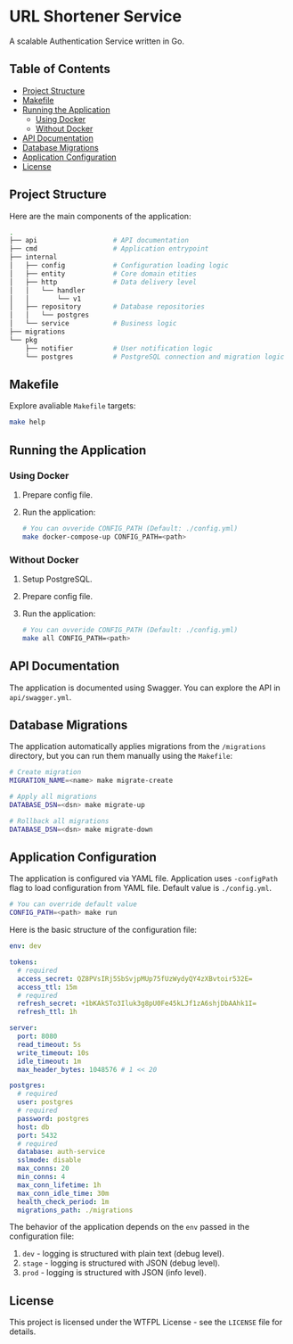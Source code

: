 # URL Shortener Service

A scalable Authentication Service written in Go.

## Table of Contents

- [Project Structure](#project-structure)
- [Makefile](#makefile)
- [Running the Application](#running-the-application)
  - [Using Docker](#using-docker)
  - [Without Docker](#without-docker)
- [API Documentation](#api-documentation)
- [Database Migrations](#database-migrations)
- [Application Configuration](#application-configuration)
- [License](#license)

## Project Structure

Here are the main components of the application:

```bash
.
├── api                   # API documentation
├── cmd                   # Application entrypoint
├── internal
│   ├── config            # Configuration loading logic
│   ├── entity            # Core domain etities
│   ├── http              # Data delivery level
│   │   └── handler
│   │       └── v1
│   ├── repository        # Database repositories
│   │   └── postgres
│   └── service           # Business logic
├── migrations
└── pkg
    ├── notifier          # User notification logic
    └── postgres          # PostgreSQL connection and migration logic

```

## Makefile

Explore avaliable `Makefile` targets:

```bash
make help
```

## Running the Application

### Using Docker

1. Prepare config file.

2. Run the application:

    ```bash
    # You can ovveride CONFIG_PATH (Default: ./config.yml)
    make docker-compose-up CONFIG_PATH=<path>
    ```

### Without Docker

1. Setup PostgreSQL.

2. Prepare config file.

3. Run the application:

    ```bash
    # You can ovveride CONFIG_PATH (Default: ./config.yml)
    make all CONFIG_PATH=<path>
    ```

## API Documentation

The application is documented using Swagger. You can explore the API in `api/swagger.yml`.

## Database Migrations

The application automatically applies migrations from the `/migrations` directory, but you can run them manually using the `Makefile`:

```bash
# Create migration
MIGRATION_NAME=<name> make migrate-create

# Apply all migrations
DATABASE_DSN=<dsn> make migrate-up

# Rollback all migrations
DATABASE_DSN=<dsn> make migrate-down
```

## Application Configuration

The application is configured via YAML file. Application uses `-configPath` flag to load configuration from YAML file. Default value is `./config.yml`.

```bash
# You can override default value
CONFIG_PATH=<path> make run
```

Here is the basic structure of the configuration file:

```yaml
env: dev

tokens:
  # required
  access_secret: QZ8PVsIRj5SbSvjpMUp75fUzWydyQY4zXBvtoir532E=
  access_ttl: 15m
  # required
  refresh_secret: +1bKAkSTo3Iluk3g8pU0Fe45kLJf1zA6shjDbAAhk1I=
  refresh_ttl: 1h

server:
  port: 8080
  read_timeout: 5s
  write_timeout: 10s
  idle_timeout: 1m
  max_header_bytes: 1048576 # 1 << 20

postgres:
  # required
  user: postgres
  # required
  password: postgres
  host: db
  port: 5432
  # required
  database: auth-service
  sslmode: disable
  max_conns: 20
  min_conns: 4
  max_conn_lifetime: 1h
  max_conn_idle_time: 30m
  health_check_period: 1m
  migrations_path: ./migrations
```

The behavior of the application depends on the `env` passed in the configuration file:

1. `dev` - logging is structured with plain text (debug level).
2. `stage` - logging is structured with JSON (debug level).
3. `prod` - logging is structured with JSON (info level).

## License

This project is licensed under the WTFPL License - see the `LICENSE` file for details.
